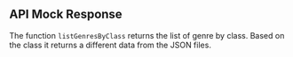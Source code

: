 ## API Mock Response

The function `listGenresByClass` returns the list of genre by class. Based on the class it returns a different data from the JSON files.
